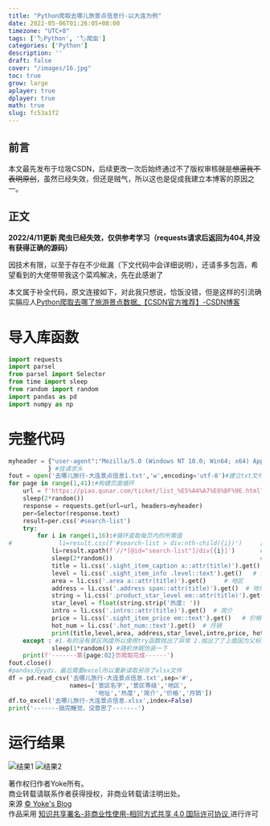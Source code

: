 ```yaml
---
title: "Python爬取去哪儿旅景点信息行-以大连为例"
date: 2022-05-06T01:26:05+08:00
timezone: "UTC+8"
tags: ['🏷️Python', '🏷️爬虫']
categories: ['Python']
description: ''
draft: false
cover: "/images/16.jpg"
toc: true
grow: large
aplayer: true
dplayer: true
math: true
slug: fc53a1f2
---
```

前言
---
本文最先发布于垃圾CSDN，后续更改一次后始终通过不了版权审核~~就是想逼我不表明原创~~，虽然已经失效，但还是贼气，所以这也是促成我建立本博客的原因之一。

正文
---

**2022/4/11更新 爬虫已经失效，仅供参考学习（requests请求后返回为404,并没有获得正确的源码）**

因技术有限，以至于存在不少纰漏（下文代码中会详细说明），还请多多包涵，希望看到的大佬带带我这个菜鸡解决，先在此感谢了

本文属于补全代码，原文连接如下，对此我只想说，恰饭没错，但是这样的引流确实膈应人[Python爬取去哪了旅游景点数据_【CSDN官方推荐】-CSDN博客](https://blog.csdn.net/m0_48405781/article/details/109346030)

# 导入库函数
``` python
import requests
import parsel
from parsel import Selector
from time import sleep
from random import random
import pandas as pd
import numpy as np
```
# 完整代码
```python
myheader = {"user-agent":"Mozilla/5.0 (Windows NT 10.0; Win64; x64) AppleWebKit/537.36 (KHTML, like Gecko) Chrome/94.0.4606.54 Safari/537.36"
           } #挂请求头
fout = open('去哪儿旅行-大连景点信息1.txt','w',encoding='utf-8')#建立txt文件存储
for page in range(1,41):#构建页面循环
    url = f'https://piao.qunar.com/ticket/list_%E5%A4%A7%E8%BF%9E.html?from=mps_search_suggest_h&keyword=%E5%A4%A7%E8%BF%9E&page={page}'
    sleep(2*random())
    response = requests.get(url=url, headers=myheader)
    per=Selector(response.text)
    result=per.css('#search-list')
    try:
        for i in range(1,16):#循环查取每页内的所需值
#             li=result.css(f'#search-list > div:nth-child({i})')     此处和下面代码作用相同，都为定位到包含爬取信息的父标签
            li=result.xpath(f'//*[@id="search-list"]/div[{i}]')       #上面使用了Selector对象进行定位，这里使用的是Xpath相对路径，可能也是因为这个所以导致爬取信息不完整，
            sleep(2*random())                                         #接上文：个人盲猜包含信息的父标签是动态的，所以导致有的页面无法有效爬取，希望看到的的大佬可以进行改进
            title = li.css('.sight_item_caption a::attr(title)').get()  # 景区名字
            level = li.css('.sight_item_info .level::text').get()   # 景区等级
            area = li.css('.area a::attr(title)').get()     # 地区
            address = li.css('.address span::attr(title)').get()  # 地址
            string = li.css('.product_star_level em::attr(title)').get()    # 热度
            star_level = float(string.strip('热度: '))
            intro = li.css('.intro::attr(title)').get()  # 简介
            price = li.css('.sight_item_price em::text').get()   # 价格
            hot_num = li.css('.hot_num::text').get()  # 月销
            print(title,level,area, address,star_level,intro,price, hot_num,sep='#',file=fout)#打印每个景点各个信息，以"#"号隔开并存取到txt文件中
    except : #1.有的没有景区热度所以使用try函数抛出了异常 2.抛出了了上面因为父标签构建爬取到的信息
            sleep(1*random()) #随机休眠伪装一下
    print(f'-------第{page:02}页爬取完成------')
fout.close()
#pandas兄yyds，最后需要excel所以重新读取另存了xlsx文件
df = pd.read_csv('去哪儿旅行-大连景点信息.txt',sep='#',
                 names=['景区名字','景区等级','地区',
                        '地址','热度','简介','价格','月销'])
df.to_excel('去哪儿旅行-大连景点信息.xlsx',index=False)
print('-------搞完睡觉，没意思了-------')
```

# 运行结果
![结果1](https://img-blog.csdnimg.cn/20210924113327612.png?x-oss-process=image/watermark,type_ZHJvaWRzYW5zZmFsbGJhY2s,shadow_50,text_Q1NETiBAWW9rZWFnb25p,size_20,color_FFFFFF,t_70,g_se,x_16)
![结果2](https://img-blog.csdnimg.cn/20210924113336361.png?x-oss-process=image/watermark,type_ZHJvaWRzYW5zZmFsbGJhY2s,shadow_50,text_Q1NETiBAWW9rZWFnb25p,size_20,color_FFFFFF,t_70,g_se,x_16)








<div>
<div> 著作权归作者Yoke所有。</div>
<div> 商业转载请联系作者获得授权，非商业转载请注明出处。</div>    
<div>来源 <a target="_blank" href="www.yoke.ink"> © Yoke's Blog </a></div>  
 <div class="copyright-text">作品采用 <a class="text-decoration-none" target="_blank" href="https://creativecommons.org/licenses/by/4.0/deed.zh">
 知识共享署名-非商业性使用-相同方式共享 4.0 国际许可协议 </a>进行许可 </div></div>